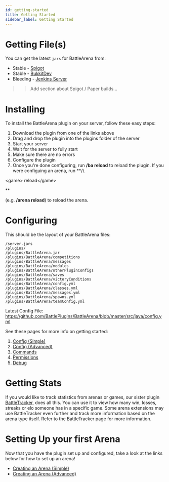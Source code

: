 ```yaml
---
id: getting-started
title: Getting Started
sidebar_label: Getting Started
---
```


# Getting File(s)

You can get the latest `jars` for BattleArena from:

- Stable - [Spigot](https://spigotmc.org)
- Stable - [BukkitDev](https://dev.bukkit.org)
- Bleeding - [Jenkins Server](https://ci.battleplugins.org)

> > Add section about Spigot / Paper builds...

# Installing

To install the BattleArena plugin on your server, follow these easy steps:

1. Download the plugin from one of the links above
2. Drag and drop the plugin into the plugins folder of the server
3. Start your server
4. Wait for the server to fully start
5. Make sure there are no errors
6. Configure the plugin
7. Once you're done configuring, run **/ba reload** to reload the plugin. If you were configuing an arena, run **/\

  <game\> reload</game\>

  **

  (e.g. **/arena reload**) to reload the arena.

# Configuring

This should be the layout of your BattleArena files:

```
/server.jars
/plugins/
/plugins/BattleArena.jar
/plugins/BattleArena/competitions
/plugins/BattleArena/messages
/plugins/BattleArena/modules
/plugins/BattleArena/otherPluginConfigs
/plugins/BattleArena/saves
/plugins/BattleArena/victoryConditions
/plugins/BattleArena/config.yml
/plugins/BattleArena/classes.yml
/plugins/BattleArena/messages.yml
/plugins/BattleArena/spawns.yml
/plugins/BattleArena/teamConfig.yml
```

Latest Config File: <https://github.com/BattlePlugins/BattleArena/blob/master/src/java/config.yml>

See these pages for more info on getting started:

1. [Config (Simple)](ba/config/simple.md)
2. [Config (Advanced)](ba/config/advanced.md)
3. [Commands](ba/config/commands.md)
4. [Permissions](ba/config/permissions.md)
5. [Debug](ba/config/debug.md)

# Getting Stats

If you would like to track statistics from arenas or games, our sister plugin [BattleTracker](bt/bt.md), does all this. You can use it to view how many win, losses, streaks or elo someone has in a specific game. Some arena extensions may use BattleTracker even further and track more information based on the arena type itself. Refer to the BattleTracker page for more information.

# Setting Up your first Arena

Now that you have the plugin set up and configured, take a look at the links below for how to set up an arena!

- [Creating an Arena (Simple)](https://docs.battleplugins.org/docs/ba/arenas/creating-simple)
- [Creating an Arena (Advanced)](https://docs.battleplugins.org/docs/ba/arenas/creating-advanced)
